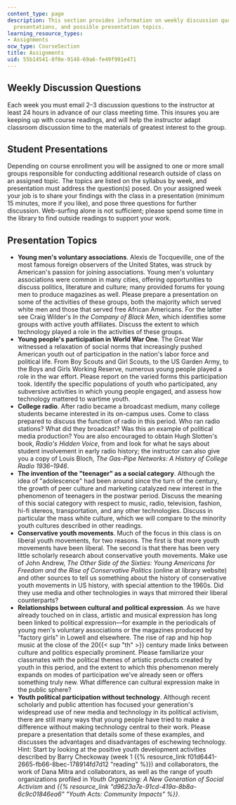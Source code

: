 ```yaml
---
content_type: page
description: This section provides information on weekly discussion questions, student
  presentations, and possible presentation topics.
learning_resource_types:
- Assignments
ocw_type: CourseSection
title: Assignments
uid: 55b14541-8f0e-9148-69a6-fe49f991e471
---
```


Weekly Discussion Questions
---------------------------

Each week you must email 2–3 discussion questions to the instructor at least 24 hours in advance of our class meeting time. This insures you are keeping up with course readings, and will help the instructor adapt classroom discussion time to the materials of greatest interest to the group.

Student Presentations
---------------------

Depending on course enrollment you will be assigned to one or more small groups responsible for conducting additional research outside of class on an assigned topic. The topics are listed on the syllabus by week, and presentation must address the question(s) posed. On your assigned week your job is to share your findings with the class in a presentation (minimum 15 minutes, more if you like), and pose three questions for further discussion. Web-surfing alone is not sufficient; please spend some time in the library to find outside readings to support your work.

Presentation Topics
-------------------

*   **Young men's voluntary associations**. Alexis de Tocqueville, one of the most famous foreign observers of the United States, was struck by American's passion for joining associations. Young men's voluntary associations were common in many cities, offering opportunities to discuss politics, literature and culture; many provided forums for young men to produce magazines as well. Please prepare a presentation on some of the activities of these groups, both the majority which served white men and those that served free African Americans. For the latter see Craig Wilder's _In the Company of Black Men_, which identifies some groups with active youth affiliates. Discuss the extent to which technology played a role in the activities of these groups.
*   **Young people's participation in World War One**. The Great War witnessed a relaxation of social norms that increasingly pushed American youth out of participation in the nation's labor force and political life. From Boy Scouts and Girl Scouts, to the US Garden Army, to the Boys and Girls Working Reserve, numerous young people played a role in the war effort. Please report on the varied forms this participation took. Identify the specific populations of youth who participated, any subversive activities in which young people engaged, and assess how technology mattered to wartime youth.
*   **College radio**. After radio became a broadcast medium, many college students became interested in its on-campus uses. Come to class prepared to discuss the function of radio in this period. Who ran radio stations? What did they broadcast? Was this an example of political media production? You are also encouraged to obtain Hugh Slotten's book, _Radio's Hidden Voice_, from and look for what he says about student involvement in early radio history; the instructor can also give you a copy of Louis Bloch, _The Gas-Pipe Networks: A History of College Radio 1936–1946_.
*   **The invention of the "teenager" as a social category**. Although the idea of "adolescence" had been around since the turn of the century, the growth of peer culture and marketing catalyzed new interest in the phenomenon of teenagers in the postwar period. Discuss the meaning of this social category with respect to music, radio, television, fashion, hi-fi stereos, transportation, and any other technologies. Discuss in particular the mass white culture, which we will compare to the minority youth cultures described in other readings.
*   **Conservative youth movements**. Much of the focus in this class is on liberal youth movements, for two reasons. The first is that more youth movements have been liberal. The second is that there has been very little scholarly research about conservative youth movements. Make use of John Andrew, _The Other Side of the Sixties: Young Americans for Freedom and the Rise of Conservative Politics_ (online at library website) and other sources to tell us something about the history of conservative youth movements in US history, with special attention to the 1960s. Did they use media and other technologies in ways that mirrored their liberal counterparts?
*   **Relationships between cultural and political expression**. As we have already touched on in class, artistic and musical expression has long been linked to political expression—for example in the periodicals of young men's voluntary associations or the magazines produced by "factory girls" in Lowell and elsewhere. The rise of rap and hip hop music at the close of the 20{{< sup "th" >}} century made links between culture and politics especially prominent. Please familiarize your classmates with the political themes of artistic products created by youth in this period, and the extent to which this phenomenon merely expands on modes of participation we've already seen or offers something truly new. What difference can cultural expression make in the public sphere?
*   **Youth political participation without technology**. Although recent scholarly and public attention has focused your generation's widespread use of new media and technology in its political activism, there are still many ways that young people have tried to make a difference without making technology central to their work. Please prepare a presentation that details some of these examples, and discusses the advantages and disadvantages of eschewing technology. Hint: Start by looking at the positive youth development activities described by Barry Checkoway (week 1 {{% resource_link f01d6441-2665-fb66-8bec-178914fd7d12 "reading" %}}) and collaborators, the work of Dana Mitra and collaborators, as well as the range of youth organizations profiled in _Youth Organizing: A New Generation of Social Activism_ and _{{% resource_link "d9623a7e-91cd-419a-8b8a-6c9c01846ea6" "Youth Acts: Community Impacts" %}}_.